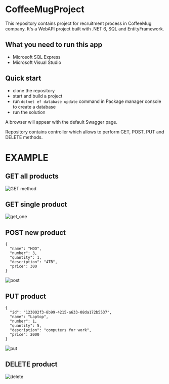 # CoffeeMugProject

This repository contains project for recruitment process in CoffeeMug company. It's a WebAPI project built with .NET 6, SQL and EntityFramework.


## What you need to run this app

- Microsoft SQL Express
- Microsoft Visual Studio


## Quick start

- clone the repository
- start and build a project
- run ```dotnet ef database update``` command in Package manager console to create a database
- run the solution

A browser will appear with the default Swagger page.

Repository contains controller which allows to perform GET, POST, PUT and DELETE methods. 

# EXAMPLE
## GET all products
![GET method](https://user-images.githubusercontent.com/45356049/161822023-23f876bd-dc60-4e40-af0c-cbc61a905e95.png)

## GET single product
![get_one](https://user-images.githubusercontent.com/45356049/161822148-49055c06-845b-4c3d-a27f-f21903694ed1.png)

## POST new product
```
{
  "name": "HDD",
  "number": 3,
  "quantity": 1,
  "description": "4TB",
  "price": 300
}
```
![post](https://user-images.githubusercontent.com/45356049/161826531-8a5a201e-3c13-429d-bcd4-258d4c673b90.png)

## PUT product
```
{
  "id": "123002f3-8b99-4215-a633-08da172b5537",
  "name": "Laptop",
  "number": 1,
  "quantity": 5,
  "description": "computers for work",
  "price": 2000
}
```
![put](https://user-images.githubusercontent.com/45356049/161822187-7973c0cc-82ea-4e11-a717-8d553839c5b0.png)

 ## DELETE product
![delete](https://user-images.githubusercontent.com/45356049/161822194-5e542653-8fc7-418b-9e2e-ae58daba8d07.png)
